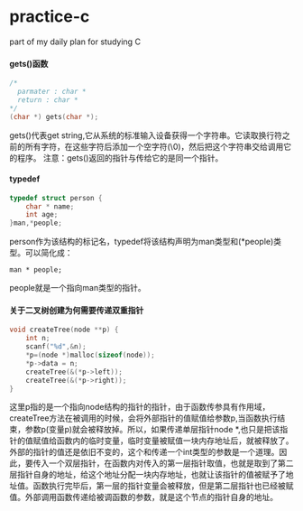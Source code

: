 # practice-c
part of my daily plan for studying C

#### gets()函数
```c
/*
  parmater : char *
  return : char *
*/
(char *) gets(char *);
```
gets()代表get string,它从系统的标准输入设备获得一个字符串。它读取换行符之前的所有字符，在这些字符后添加一个空字符(\0)，然后把这个字符串交给调用它的程序。
注意：gets()返回的指针与传给它的是同一个指针。

#### typedef
```c
typedef struct person {
	char * name;
	int age;
}man,*people;
```
person作为该结构的标记名，typedef将该结构声明为man类型和(*people)类型。可以简化成：
```
man * people;
```
people就是一个指向man类型的指针。

#### 关于二叉树创建为何需要传递双重指针
```c
void createTree(node **p) {
	int n;
	scanf("%d",&n);
	*p=(node *)malloc(sizeof(node));
	*p->data = n;
	createTree(&(*p->left));
	createTree(&(*p->right));	
}
```
这里p指的是一个指向node结构的指针的指针，由于函数传参具有作用域，createTree方法在被调用的时候，会将外部指针的值赋值给参数p,当函数执行结束，参数p(变量p)就会被释放掉。所以，如果传递单层指针node *,也只是把该指针的值赋值给函数内的临时变量，临时变量被赋值一块内存地址后，就被释放了。外部的指针的值还是依旧不变的，这个和传递一个int类型的参数是一个道理。因此，要传入一个双层指针，在函数内对传入的第一层指针取值，也就是取到了第二层指针自身的地址，给这个地址分配一块内存地址，也就让该指针的值被赋予了地址值。函数执行完毕后，第一层的指针变量会被释放，但是第二层指针也已经被赋值。外部调用函数传递给被调函数的参数，就是这个节点的指针自身的地址。
